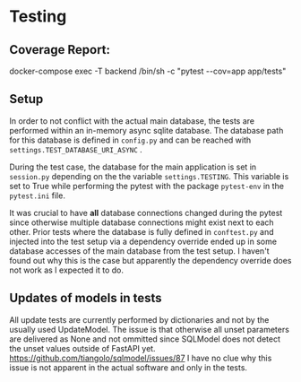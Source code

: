 # Testing

## Coverage Report:

docker-compose exec -T backend /bin/sh -c "pytest --cov=app app/tests"

## Setup

In order to not conflict with the actual main database, the tests are performed within an in-memory async sqlite
database.
The database path for this database is defined in `config.py` and can be reached with `settings.TEST_DATABASE_URI_ASYNC`
.

During the test case, the database for the main application is set in `session.py` depending on the the
variable `settings.TESTING`.
This variable is set to True while performing the pytest with the package `pytest-env` in the `pytest.ini` file.

It was crucial to have **all** database connections changed during the pytest since otherwise multiple database
connections might exist next to each other.
Prior tests where the database is fully defined in `conftest.py` and injected into the test setup via a dependency
override ended up in some database accesses of the main database from the test setup.
I haven't found out why this is the case but apparently the dependency override does not work as I expected it to do.

## Updates of models in tests

All update tests are currently performed by dictionaries and not by the usually used UpdateModel.
The issue is that otherwise all unset parameters are delivered as None and not ommitted since SQLModel does not detect
the unset values outside of FastAPI yet.
https://github.com/tiangolo/sqlmodel/issues/87
I have no clue why this issue is not apparent in the actual software and only in the tests.